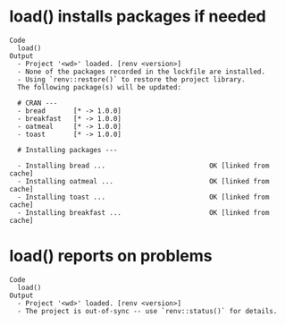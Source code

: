 # load() installs packages if needed

    Code
      load()
    Output
      - Project '<wd>' loaded. [renv <version>]
      - None of the packages recorded in the lockfile are installed.
      - Using `renv::restore()` to restore the project library.
      The following package(s) will be updated:
      
      # CRAN ---
      - bread       [* -> 1.0.0]
      - breakfast   [* -> 1.0.0]
      - oatmeal     [* -> 1.0.0]
      - toast       [* -> 1.0.0]
      
      # Installing packages ---
      
      - Installing bread ...                          OK [linked from cache]
      - Installing oatmeal ...                        OK [linked from cache]
      - Installing toast ...                          OK [linked from cache]
      - Installing breakfast ...                      OK [linked from cache]
      

# load() reports on problems

    Code
      load()
    Output
      - Project '<wd>' loaded. [renv <version>]
      - The project is out-of-sync -- use `renv::status()` for details.

